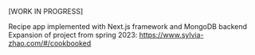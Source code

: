 [WORK IN PROGRESS]

Recipe app implemented with Next.js framework and MongoDB backend
Expansion of project from spring 2023: https://www.sylvia-zhao.com/#/cookbooked
